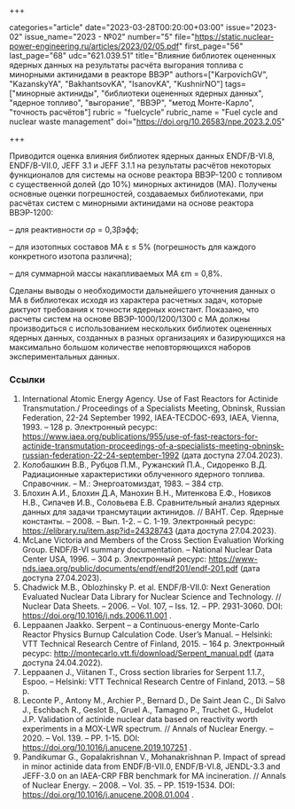 +++

categories="article"
date="2023-03-28T00:20:00+03:00"
issue="2023-02"
issue_name="2023 - №02"
number="5"
file="https://static.nuclear-power-engineering.ru/articles/2023/02/05.pdf"
first_page="56"
last_page="68"
udc="621.039.51"
title="Влияние библиотек оцененных ядерных данных на результаты расчёта выгорания топлива с минорными актинидами в реакторе ВВЭР"
authors=["KarpovichGV", "KazanskyYA", "BakhantsovKA", "IsanovKA", "KushnirNO"]
tags=["минорные актиниды", "библиотеки оцененных ядерных данных", "ядерное топливо", "выгорание", "ВВЭР", "метод Монте-Карло", "точность расчётов"]
rubric = "fuelcycle"
rubric_name = "Fuel cycle and nuclear waste management"
doi="https://doi.org/10.26583/npe.2023.2.05"

+++

Приводится оценка влияния библиотек ядерных данных ENDF/B-VI.8, ENDF/B-VII.0, JEFF 3.1 и JEFF 3.1.1 на результаты расчётов некоторых функционалов для системы на основе реактора ВВЭР-1200 с топливом с существенной долей (до 10%) минорных актинидов (МА). Получены основные оценки погрешностей, создаваемых библиотеками, при расчётах систем с минорными актинидами на основе реактора ВВЭР-1200:

– для реактивности σρ = 0,3βэфф;

– для изотопных составов МА ε ≤ 5% (погрешность для каждого конкретного изотопа различна);

– для суммарной массы накапливаемых МА εm = 0,8%.

Сделаны выводы о необходимости дальнейшего уточнения данных о МА в библиотеках исходя из характера расчетных задач, которые диктуют требования к точности ядерных констант. Показано, что расчеты систем на основе ВВЭР-1000/1200/1300 с МА должны производиться с использованием нескольких библиотек оцененных ядерных данных, созданных в разных организациях и базирующихся на максимально большом количестве неповторяющихся наборов экспериментальных данных.

### Ссылки

1. International Atomic Energy Agency. Use of Fast Reactors for Actinide Transmutation./ Proceedings of a Specialists Meeting, Obninsk, Russian Federation, 22-24 September 1992, IAEA-TECDOC-693, IAEA, Vienna, 1993. – 128 p. Электронный ресурс: https://www.iaea.org/publications/955/use-of-fast-reactors-for-actinide-transmutation-proceedings-of-a-specialists-meeting-obninsk-russian-federation-22-24-september-1992 (дата доступа 27.04.2023).
2. Колобашкин В.В., Рубцов П.М., Ружанский П.А., Сидоренко В.Д. Радиационные характеристики облученного ядерного топлива. Справочник. – М.: Энергоатомиздат, 1983. – 384 стр.
3. Блохин А.И., Блохин Д.А, Манохин В.Н., Митенкова Е.Ф., Новиков Н.В., Сипачев И.В., Соловьева Е.В. Сравнительный анализ ядерных данных для задачи трансмутации актинидов. // ВАНТ. Cер. Ядерные константы. – 2008. – Вып. 1-2. – С. 1-19. Электронный ресурс: https://elibrary.ru/item.asp?id=24328743 (дата доступа 27.04.2023).
4. McLane Victoria and Members of the Cross Section Evaluation Working Group. ENDF/B-VI summary documentation. – National Nuclear Data Center USA, 1996. – 304 p. Электронный ресурс: https://www-nds.iaea.org/public/documents/endf/endf201/endf-201.pdf (дата доступа 27.04.2023).
5. Chadwick M.B., Oblozhinsky P. et al. ENDF/B-VII.0: Next Generation Evaluated Nuclear Data Library for Nuclear Science and Technology. // Nuclear Data Sheets. – 2006. – Vol. 107, – Iss. 12. – PP. 2931-3060. DOI: https://doi.org/10.1016/j.nds.2006.11.001 .
6. Leppaanen Jaakko. Serpent – a Continuous-energy Monte-Carlo Reactor Physics Burnup Calculation Code. User’s Manual. – Helsinki: VTT Technical Research Centre of Finland, 2015. – 164 p. Электронный ресурс: http://montecarlo.vtt.fi/download/Serpent_manual.pdf (дата доступа 24.04.2022).
7. Leppaanen J., Viitanen T., Cross section libraries for Serpent 1.1.7., Espoo. – Helsinki: VTT Technical Research Centre of Finland, 2013. – 58 p.
8. Leconte P., Antony M., Archier P., Bernard D., De Saint Jean C., Di Salvo J., Eschbach R., Geslot B., Gruel A., Tamagno P., Truchet G., Hudelot J.P. Validation of actinide nuclear data based on reactivity worth experiments in a MOX-LWR spectrum. // Annals of Nuclear Energy. – 2020. – Vol. 139. – PP. 1-15. DOI: https://doi.org/10.1016/j.anucene.2019.107251 .
9. Pandikumar G., Gopalakrishnan V., Mohanakrishnan P. Impact of spread in minor actinide data from ENDF/B-VII.0, ENDF/B-VI.8, JENDL-3.3 and JEFF-3.0 on an IAEA-CRP FBR benchmark for MA incineration. // Annals of Nuclear Energy. – 2008. – Vol. 35. – PP. 1519-1534. DOI: https://doi.org/10.1016/j.anucene.2008.01.004 .